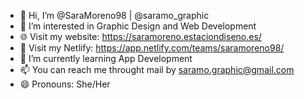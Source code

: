 - 👋 Hi, I’m @SaraMoreno98 | @saramo_graphic
- 👀 I’m interested in Graphic Design and Web Development
- 🌐 Visit my website: https://saramoreno.estaciondiseno.es/
- 🔷 Visit my Netlify: https://app.netlify.com/teams/saramoreno98/
- 🌱 I’m currently learning App Development
- 📫 You can reach me throught mail by saramo.graphic@gmail.com
- 😄 Pronouns: She/Her
